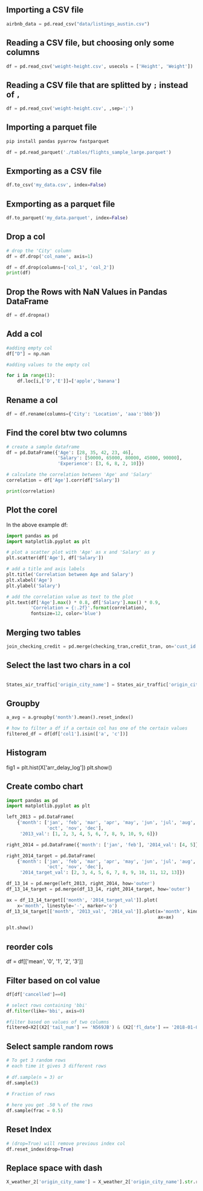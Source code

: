 ## Importing a CSV file
``` python
airbnb_data = pd.read_csv("data/listings_austin.csv")
```
## Reading a CSV file, but choosing only some columns
``` python
df = pd.read_csv('weight-height.csv', usecols = ['Height', 'Weight'])
```
## Reading a CSV file that are splitted by `;` instead of `,`
``` python
df = pd.read_csv('weight-height.csv', ,sep=';') 
```
## Importing a parquet file
``` python
pip install pandas pyarrow fastparquet

df = pd.read_parquet('./tables/flights_sample_large.parquet')
```

## Exmporting as a CSV file
``` python
df.to_csv('my_data.csv', index=False)
```
## Exmporting as a parquet file
``` python
df.to_parquet('my_data.parquet', index=False)
```


## Drop a col
``` python
# drop the 'City' column
df = df.drop('col_name', axis=1)

df = df.drop(columns=['col_1', 'col_2'])
print(df)
```
## Drop the Rows with NaN Values in Pandas DataFrame
``` python
df = df.dropna()
```
## Add a col
``` python
#adding empty col
df["D"] = np.nan
```
``` python
#adding values to the empty col

for i in range(1):
    df.loc[i,['D','E']]=['apple','banana']
```
## Rename a col
``` python
df = df.rename(columns={'City': 'Location', 'aaa':'bbb'})
```

## Find the corel btw two columns

``` python
# create a sample dataframe
df = pd.DataFrame({'Age': [28, 35, 42, 23, 46],
                   'Salary': [50000, 65000, 80000, 45000, 90000],
                   'Experience': [3, 6, 8, 2, 10]})

# calculate the correlation between 'Age' and 'Salary'
correlation = df['Age'].corr(df['Salary'])

print(correlation)
```

## Plot the corel
In the above example df:


``` python
import pandas as pd
import matplotlib.pyplot as plt

# plot a scatter plot with 'Age' as x and 'Salary' as y
plt.scatter(df['Age'], df['Salary'])

# add a title and axis labels
plt.title('Correlation between Age and Salary')
plt.xlabel('Age')
plt.ylabel('Salary')

# add the correlation value as text to the plot
plt.text(df['Age'].max() * 0.8, df['Salary'].max() * 0.9,
         'Correlation = {:.2f}'.format(correlation),
         fontsize=12, color='blue')
```

## Merging two tables

``` python
join_checking_credit = pd.merge(checking_tran,credit_tran, on='cust_id',how='outer')

```
## Select the last two chars in a col
``` python

States_air_traffic['origin_city_name'] = States_air_traffic['origin_city_name'].map(lambda x: str(x)[-2:])

```

## Groupby
``` python
a_avg = a.groupby('month').mean().reset_index()
```
``` python
# how to filter a df if a certain col has one of the certain values
filtered_df = df[df['col1'].isin(['a', 'c'])]
```

## Histogram

fig1 = plt.hist(X['arr_delay_log'])
plt.show()

## Create combo chart
``` python
import pandas as pd
import matplotlib.pyplot as plt

left_2013 = pd.DataFrame(
    {'month': ['jan', 'feb', 'mar', 'apr', 'may', 'jun', 'jul', 'aug', 'sep',
               'oct', 'nov', 'dec'],
     '2013_val': [1, 2, 3, 4, 5, 6, 7, 8, 9, 10, 9, 6]})

right_2014 = pd.DataFrame({'month': ['jan', 'feb'], '2014_val': [4, 5]})

right_2014_target = pd.DataFrame(
    {'month': ['jan', 'feb', 'mar', 'apr', 'may', 'jun', 'jul', 'aug', 'sep',
               'oct', 'nov', 'dec'],
     '2014_target_val': [2, 3, 4, 5, 6, 7, 8, 9, 10, 11, 12, 13]})

df_13_14 = pd.merge(left_2013, right_2014, how='outer')
df_13_14_target = pd.merge(df_13_14, right_2014_target, how='outer')

ax = df_13_14_target[['month', '2014_target_val']].plot(
    x='month', linestyle='-', marker='o')
df_13_14_target[['month', '2013_val', '2014_val']].plot(x='month', kind='bar',
                                                        ax=ax)

plt.show()
```


## reorder cols
df = df[['mean', '0', '1', '2', '3']]

## Filter based on col value
```python
df[df['cancelled']==0]
```
``` python
# select rows containing 'bbi'
df.filter(like='bbi', axis=0)
```
``` python
#filter based on values of two columns
filtered=X2[(X2['tail_num'] == 'N569JB') & (X2['fl_date'] == '2018-01-01')]
```
## Select sample random rows
``` python
# To get 3 random rows
# each time it gives 3 different rows
 
# df.sample(n = 3) or
df.sample(3)
```

``` python
# Fraction of rows
 
# here you get .50 % of the rows
df.sample(frac = 0.5)
```

## Reset Index
``` python
# (drop=True) will remove previous index col
df.reset_index(drop=True)
```

## Replace space with dash

``` python
X_weather_2['origin_city_name'] = X_weather_2['origin_city_name'].str.replace(' ', '-')
```
